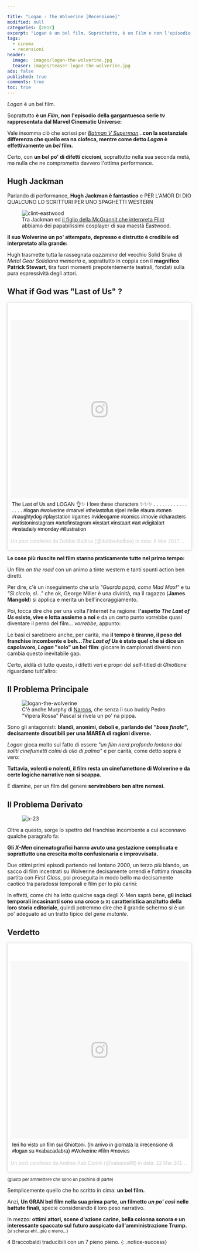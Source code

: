 ```yaml
---

title: "Logan - The Wolverine [Recensione]"
modified: null
categories: [2017]
excerpt: "Logan è un bel film. Soprattutto, è un Film e non l'episodio della gargantuesca serie tv rappresentata dal Marvel Cinematic Universe: vale insomma ciò che scrissi per Batman V Superman...."
tags:
  - cinema
  - recensioni
header:  
  image:  images/logan-the-wolverine.jpg
  teaser: images/teaser-logan-the-wolverine.jpg
ads: false
published: true
comments: true
toc: true
---
```


_Logan_ è un bel film. 

<span itemprop="headline">Soprattutto **è un _Film_, non l'episodio della gargantuesca serie tv rappresentata dal Marvel Cinematic Universe:**</span> 

Vale insomma ciò che scrissi per [_Batman V Superman_](/2016/batman-v-superman-dawn-of-justice-recensione/)...**con la sostanziale differenza che quello era na ciofeca, mentre come detto _Logan_ è effettivamente un _bel_ film.**

Certo, con **un bel po' di difetti ciccioni**, soprattutto nella sua seconda metà, ma nulla che ne comprometta davvero l'ottima performance.

## Hugh Jackman 

Parlando di performance, **Hugh Jackman è fantastico** e PER L'AMOR DI DIO QUALCUNO LO SCRITTURI PER UNO SPAGHETTI WESTERN

<figure>
	<img src='https://crackedrearviewer.files.wordpress.com/2017/02/gbu4.jpg' alt='clint-eastwood'>
	<figcaption>Tra Jackman ed <a href='https://xabacadabra.com/2014/black-sails-recensione/'> il figlio della McGrannit che interpreta Flint</a> abbiamo dei papabilissimi cosplayer di sua maestà Eastwood.</figcaption>
</figure> 

**Il suo Wolverine un po' attempato, depresso e distrutto è credibile ed interpretato alla grande:** 

Hugh trasmette tutta la rassegnata _cazzimma_ del vecchio Solid Snake di _Metal Gear Solidiana memoria_ e, soprattutto in coppia con il **magnifico Patrick Stewart**, tira fuori momenti prepotentemente teatrali, fondati sulla pura espressività degli attori.

## What if God was "Last of Us" ?

<blockquote class="instagram-media" data-instgrm-captioned data-instgrm-version="7" style=" background:#FFF; border:0; border-radius:3px; box-shadow:0 0 1px 0 rgba(0,0,0,0.5),0 1px 10px 0 rgba(0,0,0,0.15); margin: 1px; max-width:658px; padding:0; width:99.375%; width:-webkit-calc(100% - 2px); width:calc(100% - 2px);"><div style="padding:8px;"> <div style=" background:#F8F8F8; line-height:0; margin-top:40px; padding:50.0% 0; text-align:center; width:100%;"> <div style=" background:url(data:image/png;base64,iVBORw0KGgoAAAANSUhEUgAAACwAAAAsCAMAAAApWqozAAAABGdBTUEAALGPC/xhBQAAAAFzUkdCAK7OHOkAAAAMUExURczMzPf399fX1+bm5mzY9AMAAADiSURBVDjLvZXbEsMgCES5/P8/t9FuRVCRmU73JWlzosgSIIZURCjo/ad+EQJJB4Hv8BFt+IDpQoCx1wjOSBFhh2XssxEIYn3ulI/6MNReE07UIWJEv8UEOWDS88LY97kqyTliJKKtuYBbruAyVh5wOHiXmpi5we58Ek028czwyuQdLKPG1Bkb4NnM+VeAnfHqn1k4+GPT6uGQcvu2h2OVuIf/gWUFyy8OWEpdyZSa3aVCqpVoVvzZZ2VTnn2wU8qzVjDDetO90GSy9mVLqtgYSy231MxrY6I2gGqjrTY0L8fxCxfCBbhWrsYYAAAAAElFTkSuQmCC); display:block; height:44px; margin:0 auto -44px; position:relative; top:-22px; width:44px;"></div></div> <p style=" margin:8px 0 0 0; padding:0 4px;"> <a href="https://www.instagram.com/p/BRUIeGVhaof/" style=" color:#000; font-family:Arial,sans-serif; font-size:14px; font-style:normal; font-weight:normal; line-height:17px; text-decoration:none; word-wrap:break-word;" target="_blank">The Last of Us and LOGAN 👌✨ I love these characters ✨✨✨ . . . . . . . . . . . . . . . . #logan #wolverine #marvel #thelastofus #joel #ellie #laura #xmen #naughtydog #playstation #games #videogame #comics #movie #characters #artistoninstagram #artofinstagram #instart #instaart #art #digitalart #instadaily #monday #illustration</a></p> <p style=" color:#c9c8cd; font-family:Arial,sans-serif; font-size:14px; line-height:17px; margin-bottom:0; margin-top:8px; overflow:hidden; padding:8px 0 7px; text-align:center; text-overflow:ellipsis; white-space:nowrap;">Un post condiviso da Debbie Balboa (@debbiebalboa) in data: <time style=" font-family:Arial,sans-serif; font-size:14px; line-height:17px;" datetime="2017-03-06T23:08:46+00:00">6 Mar 2017 alle ore 15:08 PST</time></p></div></blockquote>
<script async defer src="//platform.instagram.com/en_US/embeds.js"></script>

**Le cose più riuscite nel film stanno praticamente tutte nel primo tempo:**

Un film _on the road_ con un animo a tinte western e tanti spunti action ben diretti.

Per dire, c'è un inseguimento che urla _"Guarda papà, come Mad Max!"_ e tu _"Sì ciccio, sì..."_ che ok, George Miller è una divinità, ma il ragazzo (**James Mangold**) si applica e merita un bell'incoraggiamento.

Poi, tocca dire che per una volta l'Internet ha ragione: **l'aspetto _The Last of Us_ esiste, vive e lotta assieme a noi** e da un certo punto vorrebbe quasi diventare il perno del film... _vorrebbe_, appunto: 

Le basi ci sarebbero anche, per carità, ma **il tempo è tiranno, il peso del franchise incombente e beh..._The Last of Us_ è stato quel che si dice un capolavoro, _Logan_ "solo" un bel film**: giocare in campionati diversi non cambia questo inevitabile gap.

Certo, aldilà di tutto questo, i difetti veri e propri del self-titled di _Ghiottone_ riguardano tutt'altro: 

## Il Problema Principale

<figure>
<img src='https://scontent-mxp1-1.xx.fbcdn.net/v/t31.0-8/17015640_679216565583899_8634977701366976455_o.jpg?oh=af057e6de48801672f4311a6311d176c&oe=5963117B' alt='logan-the-wolverine'>
<figcaption>C'è anche Murphy di <a href='https://xabacadabra.com/2015/narcos-recensione/'>Narcos</a>, che senza il suo buddy Pedro "Vipera Rossa" Pascal si rivela un po' na pippa.
</figcaption>
</figure> 

Sono gli antagonisti: **blandi, anonimi, deboli e, parlando del _"boss finale"_, decisamente discutibili per una MAREA di ragioni diverse.**

_Logan_ gioca molto sul fatto di essere _"un film nerd profondo lontano dai soliti cinefumetti colmi di olio di palma"_ e per carità, come detto sopra è vero: 

**Tuttavia, volenti o nolenti, il film resta un cinefumettone di Wolverine e da certe logiche narrative non si scappa.** 

E diamine, per un film del genere **servirebbero ben altre nemesi.**

## Il Problema Derivato

<figure>
<img src='https://scontent-mxp1-1.xx.fbcdn.net/v/t31.0-8/17192057_681053588733530_9090454811219338453_o.jpg?oh=5d89b52518e2e0a7ca778ce34a1e8d65&oe=592FF1FE' alt='x-23'>
</figure> 

Oltre a questo, sorge lo spettro del franchise incombente a cui accennavo qualche paragrafo fa:

**Gli _X-Men_ cinematografici hanno avuto una gestazione complicata e soprattutto una crescita molto confusionaria e improvvisata.**

Due ottimi primi episodi partendo nel lontano 2000, un terzo più blando, un sacco di film incentrati su Wolverine decisamente orrendi e l'ottima rinascita partita con _First Class_, poi proseguita in modo bello ma decisamente caotico tra paradossi temporali e film per lo più carini: 

In effetti, come chi ha letto qualche saga degli X-Men saprà bene, **gli inciuci temporali incasinanti sono una croce <small>(a X)</small> caratteristica anzitutto della loro storia editoriale**, quindi potremmo dire che il grande schermo si è un po' adeguato ad un tratto tipico del _gene mutante_.

## Verdetto 

<blockquote class="instagram-media" data-instgrm-captioned data-instgrm-version="7" style=" background:#FFF; border:0; border-radius:3px; box-shadow:0 0 1px 0 rgba(0,0,0,0.5),0 1px 10px 0 rgba(0,0,0,0.15); margin: 1px; max-width:658px; padding:0; width:99.375%; width:-webkit-calc(100% - 2px); width:calc(100% - 2px);"><div style="padding:8px;"> <div style=" background:#F8F8F8; line-height:0; margin-top:40px; padding:50.0% 0; text-align:center; width:100%;"> <div style=" background:url(data:image/png;base64,iVBORw0KGgoAAAANSUhEUgAAACwAAAAsCAMAAAApWqozAAAABGdBTUEAALGPC/xhBQAAAAFzUkdCAK7OHOkAAAAMUExURczMzPf399fX1+bm5mzY9AMAAADiSURBVDjLvZXbEsMgCES5/P8/t9FuRVCRmU73JWlzosgSIIZURCjo/ad+EQJJB4Hv8BFt+IDpQoCx1wjOSBFhh2XssxEIYn3ulI/6MNReE07UIWJEv8UEOWDS88LY97kqyTliJKKtuYBbruAyVh5wOHiXmpi5we58Ek028czwyuQdLKPG1Bkb4NnM+VeAnfHqn1k4+GPT6uGQcvu2h2OVuIf/gWUFyy8OWEpdyZSa3aVCqpVoVvzZZ2VTnn2wU8qzVjDDetO90GSy9mVLqtgYSy231MxrY6I2gGqjrTY0L8fxCxfCBbhWrsYYAAAAAElFTkSuQmCC); display:block; height:44px; margin:0 auto -44px; position:relative; top:-22px; width:44px;"></div></div> <p style=" margin:8px 0 0 0; padding:0 4px;"> <a href="https://www.instagram.com/p/BRiLfmHDfRt/" style=" color:#000; font-family:Arial,sans-serif; font-size:14px; font-style:normal; font-weight:normal; line-height:17px; text-decoration:none; word-wrap:break-word;" target="_blank">Ieri ho visto un film sui Ghiottoni. (In arrivo in giornata la #recensione di #logan su #xabacadabra) #Wolverine #film #movies</a></p> <p style=" color:#c9c8cd; font-family:Arial,sans-serif; font-size:14px; line-height:17px; margin-bottom:0; margin-top:8px; overflow:hidden; padding:8px 0 7px; text-align:center; text-overflow:ellipsis; white-space:nowrap;">Un post condiviso da Andrea Xab Corinti (@xabaras89) in data: <time style=" font-family:Arial,sans-serif; font-size:14px; line-height:17px;" datetime="2017-03-12T10:04:33+00:00">12 Mar 2017 alle ore 03:04 PDT</time></p></div></blockquote>
<script async defer src="//platform.instagram.com/en_US/embeds.js"></script>

<small>(giusto per ammettere che sono un pochino di parte)</small>

Semplicemente quello che ho scritto in cima: **un bel film.** 

Anzi, **Un GRAN bel film nella sua prima parte, un filmetto _un po' così_ nelle battute finali**, specie considerando il loro peso narrativo. 

In mezzo: **ottimi attori, scene d'azione carine, bella colonna sonora e un interessante spaccato sul futuro auspicato dall'amministrazione Trump.** <small>(si scherza eh!...più o meno...)</small>

4 Braccobaldi traducibili con un 7 pieno pieno.
{: .notice-success}

<div class="hreview" style="display: none;">
<span class="item"> <span style="font-size: xx-small;"><span style="font-family: &quot;trebuchet ms&quot; , sans-serif;"><span class="fn">Logan</span><br /> </span></span></span><span style="font-size: xx-small;"><span style="font-family: &quot;trebuchet ms&quot; , sans-serif;"> Recensito da: <span class="reviewer">Andrea Corinti</span> Data: <span class="dtreviewed">Mar 12 2017<br /> </span> Voto: <span class="rating">4</span></span></span></div>